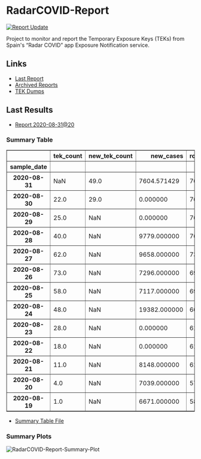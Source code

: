 # RadarCOVID-Report

[![Report Update](https://github.com/pvieito/RadarCOVID-Report/workflows/Report%20Update/badge.svg?event=schedule)](https://github.com/pvieito/RadarCOVID-Report/blob/master/RadarCOVID-Report.ipynb)

Project to monitor and report the Temporary Exposure Keys (TEKs) from Spain's “Radar COVID” app Exposure Notification service.

## Links

- [Last Report](https://github.com/pvieito/RadarCOVID-Report/blob/master/RadarCOVID-Report.ipynb) 
- [Archived Reports](https://github.com/pvieito/RadarCOVID-Report/tree/master/Notebooks/RadarCOVID-Report)
- [TEK Dumps](https://github.com/pvieito/RadarCOVID-Report/tree/master/Data/TEKs)

## Last Results

- [Report 2020-08-31@20](https://github.com/pvieito/RadarCOVID-Report/blob/master/Notebooks/RadarCOVID-Report/Hourly/RadarCOVID-Report-2020-08-31@20.ipynb)

### Summary Table

<table border="1" class="dataframe">
  <thead>
    <tr style="text-align: right;">
      <th></th>
      <th>tek_count</th>
      <th>new_tek_count</th>
      <th>new_cases</th>
      <th>rolling_mean_new_cases</th>
      <th>tek_count_per_new_case</th>
      <th>new_tek_count_per_new_case</th>
      <th>new_tek_devices</th>
      <th>new_tek_devices_per_new_case</th>
      <th>new_tek_count_per_new_tek_device</th>
    </tr>
    <tr>
      <th>sample_date</th>
      <th></th>
      <th></th>
      <th></th>
      <th></th>
      <th></th>
      <th></th>
      <th></th>
      <th></th>
      <th></th>
    </tr>
  </thead>
  <tbody>
    <tr>
      <th>2020-08-31</th>
      <td>NaN</td>
      <td>49.0</td>
      <td>7604.571429</td>
      <td>7604.571429</td>
      <td>NaN</td>
      <td>0.006443</td>
      <td>22.0</td>
      <td>0.002893</td>
      <td>2.227273</td>
    </tr>
    <tr>
      <th>2020-08-30</th>
      <td>22.0</td>
      <td>29.0</td>
      <td>0.000000</td>
      <td>7604.571429</td>
      <td>0.002893</td>
      <td>0.003813</td>
      <td>16.0</td>
      <td>0.002104</td>
      <td>1.812500</td>
    </tr>
    <tr>
      <th>2020-08-29</th>
      <td>25.0</td>
      <td>NaN</td>
      <td>0.000000</td>
      <td>7604.571429</td>
      <td>0.003287</td>
      <td>NaN</td>
      <td>27.0</td>
      <td>0.003550</td>
      <td>NaN</td>
    </tr>
    <tr>
      <th>2020-08-28</th>
      <td>40.0</td>
      <td>NaN</td>
      <td>9779.000000</td>
      <td>7604.571429</td>
      <td>0.005260</td>
      <td>NaN</td>
      <td>NaN</td>
      <td>NaN</td>
      <td>NaN</td>
    </tr>
    <tr>
      <th>2020-08-27</th>
      <td>62.0</td>
      <td>NaN</td>
      <td>9658.000000</td>
      <td>7371.571429</td>
      <td>0.008411</td>
      <td>NaN</td>
      <td>NaN</td>
      <td>NaN</td>
      <td>NaN</td>
    </tr>
    <tr>
      <th>2020-08-26</th>
      <td>73.0</td>
      <td>NaN</td>
      <td>7296.000000</td>
      <td>6997.428571</td>
      <td>0.010432</td>
      <td>NaN</td>
      <td>NaN</td>
      <td>NaN</td>
      <td>NaN</td>
    </tr>
    <tr>
      <th>2020-08-25</th>
      <td>58.0</td>
      <td>NaN</td>
      <td>7117.000000</td>
      <td>6908.142857</td>
      <td>0.008396</td>
      <td>NaN</td>
      <td>NaN</td>
      <td>NaN</td>
      <td>NaN</td>
    </tr>
    <tr>
      <th>2020-08-24</th>
      <td>48.0</td>
      <td>NaN</td>
      <td>19382.000000</td>
      <td>6622.000000</td>
      <td>0.007249</td>
      <td>NaN</td>
      <td>NaN</td>
      <td>NaN</td>
      <td>NaN</td>
    </tr>
    <tr>
      <th>2020-08-23</th>
      <td>28.0</td>
      <td>NaN</td>
      <td>0.000000</td>
      <td>6177.285714</td>
      <td>0.004533</td>
      <td>NaN</td>
      <td>NaN</td>
      <td>NaN</td>
      <td>NaN</td>
    </tr>
    <tr>
      <th>2020-08-22</th>
      <td>18.0</td>
      <td>NaN</td>
      <td>0.000000</td>
      <td>6177.285714</td>
      <td>0.002914</td>
      <td>NaN</td>
      <td>NaN</td>
      <td>NaN</td>
      <td>NaN</td>
    </tr>
    <tr>
      <th>2020-08-21</th>
      <td>11.0</td>
      <td>NaN</td>
      <td>8148.000000</td>
      <td>6177.285714</td>
      <td>0.001781</td>
      <td>NaN</td>
      <td>NaN</td>
      <td>NaN</td>
      <td>NaN</td>
    </tr>
    <tr>
      <th>2020-08-20</th>
      <td>4.0</td>
      <td>NaN</td>
      <td>7039.000000</td>
      <td>5796.000000</td>
      <td>0.000690</td>
      <td>NaN</td>
      <td>NaN</td>
      <td>NaN</td>
      <td>NaN</td>
    </tr>
    <tr>
      <th>2020-08-19</th>
      <td>1.0</td>
      <td>NaN</td>
      <td>6671.000000</td>
      <td>5869.000000</td>
      <td>0.000170</td>
      <td>NaN</td>
      <td>NaN</td>
      <td>NaN</td>
      <td>NaN</td>
    </tr>
  </tbody>
</table>

- [Summary Table File](https://github.com/pvieito/RadarCOVID-Report/blob/master/Data/Resources/Current/RadarCOVID-Report-Summary-Table.csv)

### Summary Plots

![RadarCOVID-Report-Summary-Plot](https://github.com/pvieito/RadarCOVID-Report/raw/master/Data/Resources/Current/RadarCOVID-Report-Summary-Plots.png)
